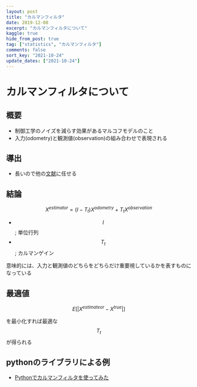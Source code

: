 ```yaml
---
layout: post
title: "カルマンフィルタ"
date: 2019-12-08
excerpt: "カルマンフィルタについて"
kaggle: true
hide_from_post: true
tag: ["statistics", "カルマンフィルタ"]
comments: false
sort_key: "2021-10-24"
update_dates: ["2021-10-24"]
---
```


# カルマンフィルタについて

## 概要
 - 制御工学のノイズを減らす効果があるマルコフモデルのこと
 - 入力(odometry)と観測値(observation)の組み合わせで表現される

## 導出
 - 長いので他の[文献](https://qiita.com/IshitaTakeshi/items/740ac7e9b549eee4cc04)に任せる

## 結論

$$
X^{estimator} = (I-T_t)X^{odometry} + T_t X^{observation}
$$

 - $$I$$; 単位行列
 - $$T_t$$; カルマンゲイン

意味的には、入力と観測値のどちらをどちらだけ重要視しているかを表すものになっている

## 最適値

$$
E[|X^{estimateor} - X^{true}|]
$$

を最小化すれば最適な$$T_t$$が得られる

## pythonのライブラリによる例
 - [Pythonでカルマンフィルタを使ってみた](https://101010.fun/programming/python-kalman.html)
